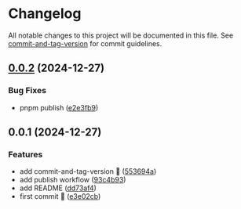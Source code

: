 # Changelog

All notable changes to this project will be documented in this file. See [commit-and-tag-version](https://github.com/absolute-version/commit-and-tag-version) for commit guidelines.

## [0.0.2](https://github.com/LordRonz/time-humanizer/compare/v0.0.1...v0.0.2) (2024-12-27)


### Bug Fixes

* pnpm publish ([e2e3fb9](https://github.com/LordRonz/time-humanizer/commit/e2e3fb9eadf8109b700ab5764277aded740cbf60))

## 0.0.1 (2024-12-27)


### Features

* add commit-and-tag-version :rocket: ([553694a](https://github.com/LordRonz/time-humanizer/commit/553694a4a7e20a1d028133771c3acb247df381af))
* add publish workflow ([93c4b93](https://github.com/LordRonz/time-humanizer/commit/93c4b937643757fd010df2f36219a87db67e368d))
* add README ([dd73af4](https://github.com/LordRonz/time-humanizer/commit/dd73af434d30399b77ff20e437b6c96173be72d0))
* first commit :rocket: ([e3e02cb](https://github.com/LordRonz/time-humanizer/commit/e3e02cb7e78158d341f7a6bdbc92c2602974af9f))

